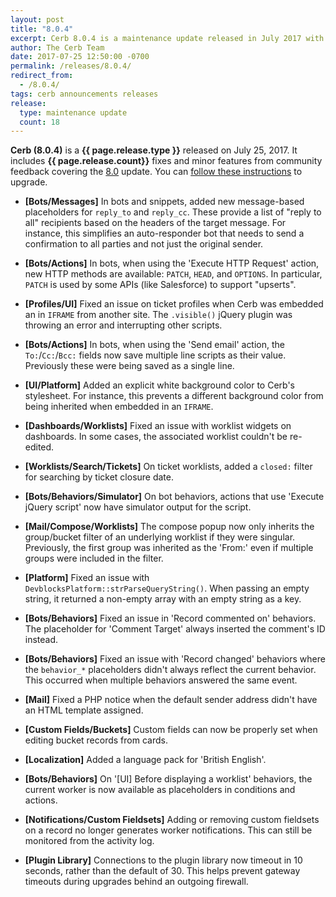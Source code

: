 ```yaml
---
layout: post
title: "8.0.4"
excerpt: Cerb 8.0.4 is a maintenance update released in July 2017 with 18 minor features and fixes from community feedback.
author: The Cerb Team
date: 2017-07-25 12:50:00 -0700
permalink: /releases/8.0.4/
redirect_from:
  - /8.0.4/
tags: cerb announcements releases
release:
  type: maintenance update
  count: 18
---
```


**Cerb (8.0.4)** is a **{{ page.release.type }}** released on July 25, 2017. It includes **{{ page.release.count}}** fixes and minor features from community feedback covering the [8.0](/releases/8.0/) update.  You can [follow these instructions](/docs/upgrading/) to upgrade.

* **[Bots/Messages]** In bots and snippets, added new message-based placeholders for `reply_to` and `reply_cc`.  These provide a list of "reply to all" recipients based on the headers of the target message. For instance, this simplifies an auto-responder bot that needs to send a confirmation to all parties and not just the original sender.

* **[Bots/Actions]** In bots, when using the 'Execute HTTP Request' action, new HTTP methods are available: `PATCH`, `HEAD`, and `OPTIONS`.  In particular, `PATCH` is used by some APIs (like Salesforce) to support "upserts".

* **[Profiles/UI]** Fixed an issue on ticket profiles when Cerb was embedded an in `IFRAME` from another site.  The `.visible()` jQuery plugin was throwing an error and interrupting other scripts.

* **[Bots/Actions]** In bots, when using the 'Send email' action, the `To:`/`Cc:`/`Bcc:` fields now save multiple line scripts as their value. Previously these were being saved as a single line.

* **[UI/Platform]** Added an explicit white background color to Cerb's stylesheet. For instance, this prevents a different background color from being inherited when embedded in an `IFRAME`.

* **[Dashboards/Worklists]** Fixed an issue with worklist widgets on dashboards. In some cases, the associated worklist couldn't be re-edited.

* **[Worklists/Search/Tickets]** On ticket worklists, added a `closed:` filter for searching by ticket closure date.

* **[Bots/Behaviors/Simulator]** On bot behaviors, actions that use 'Execute jQuery script' now have simulator output for the script.

* **[Mail/Compose/Worklists]** The compose popup now only inherits the group/bucket filter of an underlying worklist if they were singular. Previously, the first group was inherited as the 'From:' even if multiple groups were included in the filter.

* **[Platform]** Fixed an issue with `DevblocksPlatform::strParseQueryString()`. When passing an empty string, it returned a non-empty array with an empty string as a key.

* **[Bots/Behaviors]** Fixed an issue in 'Record commented on' behaviors. The placeholder for 'Comment Target' always inserted the comment's ID instead.

* **[Bots/Behaviors]** Fixed an issue with 'Record changed' behaviors where the `behavior_*` placeholders didn't always reflect the current behavior. This occurred when multiple behaviors answered the same event.

* **[Mail]** Fixed a PHP notice when the default sender address didn't have an HTML template assigned.

* **[Custom Fields/Buckets]** Custom fields can now be properly set when editing bucket records from cards.

* **[Localization]** Added a language pack for 'British English'.

* **[Bots/Behaviors]** On '[UI] Before displaying a worklist' behaviors, the current worker is now available as placeholders in conditions and actions.

* **[Notifications/Custom Fieldsets]** Adding or removing custom fieldsets on a record no longer generates worker notifications. This can still be monitored from the activity log.

* **[Plugin Library]** Connections to the plugin library now timeout in 10 seconds, rather than the default of 30. This helps prevent gateway timeouts during upgrades behind an outgoing firewall.